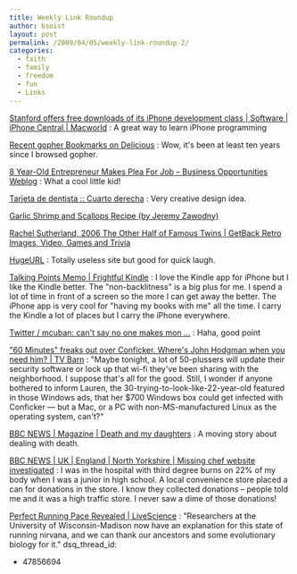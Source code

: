 ```yaml
---
title: Weekly Link Roundup
author: bsoist
layout: post
permalink: /2009/04/05/weekly-link-roundup-2/
categories:
  - faith
  - family
  - freedom
  - fun
  - Links
---
```

<a href="http://www.macworld.com/article/139839/stanford_itunesu.htmls" tags="iphone,programming,cs">Stanford offers free downloads of its iPhone development class | Software | iPhone Central | Macworld</a>
:   A great way to learn iPhone programming 

<a href="http://delicious.com/tag/gopher" tags="internet,gopher">Recent gopher Bookmarks on Delicious</a>
:   Wow, it's been at least ten years since I browsed gopher. 

<a href="http://www.business-opportunities.biz/2009/03/30/8-year-old-entrepreneur-makes-plea-for-job/" tags="business,entrepreneur">8 Year-Old Entrepreneur Makes Plea For Job &#8211; Business Opportunities Weblog</a>
:   What a cool little kid! 

<a href="http://www.cuartoderecha.com/2328/" tags="design,businesscards">Tarjeta de dentista :: Cuarto derecha</a>
:   Very creative design idea. 

<a href="http://jeremy.zawodny.com/blog/archives/011042.html" tags="">Garlic Shrimp and Scallops Recipe (by Jeremy Zawodny)</a></dd> 

<a href="http://www.getback.com/gallery/the-other-half-of-famous-twins/2986770/1" tags="">Rachel Sutherland, 2006 The Other Half of Famous Twins | GetBack Retro Images, Video, Games and Trivia</a></dd> 

<a href="http://hugeurl.com/" tags="humor,fun,geek,tools,funny,url">HugeURL</a>
:   Totally useless site but good for quick laugh. 

<a href="http://www.talkingpointsmemo.com/archives/2009/03/until_quite_recently_id_seen.php" tags="iphone,print,kindle">Talking Points Memo | Frightful Kindle</a>
:   I love the Kindle app for iPhone but I like the Kindle better. The "non-backlitness" is a big plus for me. I spend a lot of time in front of a screen so the more I can get away the better. The iPhone app is very cool for "having my books with me" all the time. I carry the Kindle a lot of places but I carry the iPhone everywhere. 

<a href="http://twitter.com/mcuban/status/1413954596" tags="twitter,funny,nba">Twitter / mcuban: can't say no one makes mon &#8230;</a>
:   Haha, good point 

<a href="http://blogs.kansascity.com/tvbarn/2009/03/60-minutes-freaks-out-over-conficker-wheres-john-hodgman-when-you-need-him.html" tags="windows,mac,linux,virus,conflicker,cbs">"60 Minutes" freaks out over Conficker. Where's John Hodgman when you need him? | TV Barn</a>
:   "Maybe tonight, a lot of 50-plussers will update their security software or lock up that wi-fi they've been sharing with the neighborhood. I suppose that's all for the good. Still, I wonder if anyone bothered to inform Lauren, the 30-trying-to-look-like-22-year-old featured in those Windows ads, that her $700 Windows box could get infected with Conficker &#8212; but a Mac, or a PC with non-MS-manufactured Linux as the operating system, can't?" 

<a href="http://newsvote.bbc.co.uk/mpapps/pagetools/print/news.bbc.co.uk/go/rss/-/1/hi/magazine/7971904.stm" tags="cancer,death,comfort">BBC NEWS | Magazine | Death and my daughters</a>
:   A moving story about dealing with death. 

<a href="http://newsvote.bbc.co.uk/mpapps/pagetools/print/news.bbc.co.uk/go/rss/-/2/hi/uk_news/england/north_yorkshire/7972165.stm" tags="giving,fraud">BBC NEWS | UK | England | North Yorkshire | Missing chef website investigated</a>
:   I was in the hospital with third degree burns on 22% of my body when I was a junior in high school. A local convenience store placed a can for donations in the store. I know they collected donations &#8211; people told me and it was a high traffic store. I never saw a dime of those donations! 

<a href="http://www.livescience.com/health/090328-running-perfect-pace.html" tags="science">Perfect Running Pace Revealed | LiveScience</a>
:   "Researchers at the University of Wisconsin-Madison now have an explanation for this state of running nirvana, and we can thank our ancestors and some evolutionary biology for it." </dl>
dsq_thread_id:
  - 47856694